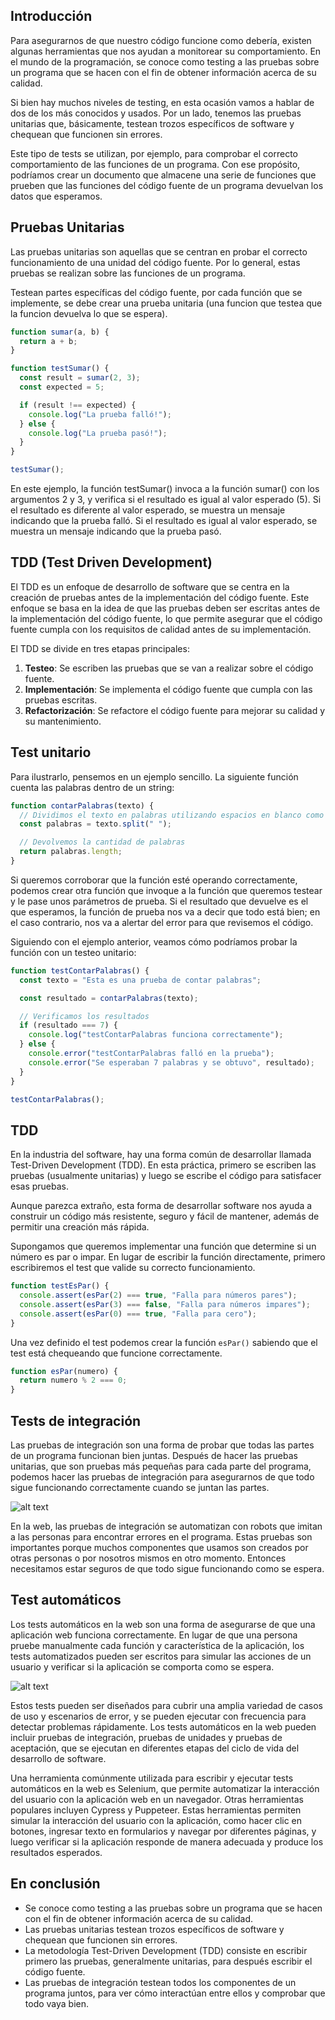 ## Introducción

Para asegurarnos de que nuestro código funcione como debería, existen algunas herramientas que nos ayudan a monitorear su comportamiento. En el mundo de la programación, se conoce como testing a las pruebas sobre un programa que se hacen con el fin de obtener información acerca de su calidad.

Si bien hay muchos niveles de testing, en esta ocasión vamos a hablar de dos de los más conocidos y usados. Por un lado, tenemos las pruebas unitarias que, básicamente, testean trozos específicos de software y chequean que funcionen sin errores.

Este tipo de tests se utilizan, por ejemplo, para comprobar el correcto comportamiento de las funciones de un programa. Con ese propósito, podríamos crear un documento que almacene una serie de funciones que prueben que las funciones del código fuente de un programa devuelvan los datos que esperamos.

## Pruebas Unitarias

Las pruebas unitarias son aquellas que se centran en probar el correcto funcionamiento de una unidad del código fuente. Por lo general, estas pruebas se realizan sobre las funciones de un programa.

Testean partes específicas del código fuente, por cada función que se implemente, se debe crear una prueba unitaria (una funcion que testea que la funcion devuelva lo que se espera).

```javascript
function sumar(a, b) {
  return a + b;
}

function testSumar() {
  const result = sumar(2, 3);
  const expected = 5;

  if (result !== expected) {
    console.log("La prueba falló!");
  } else {
    console.log("La prueba pasó!");
  }
}

testSumar();
```

En este ejemplo, la función testSumar() invoca a la función sumar() con los argumentos 2 y 3, y verifica si el resultado es igual al valor esperado (5). Si el resultado es diferente al valor esperado, se muestra un mensaje indicando que la prueba falló. Si el resultado es igual al valor esperado, se muestra un mensaje indicando que la prueba pasó.

## TDD (Test Driven Development)

El TDD es un enfoque de desarrollo de software que se centra en la creación de pruebas antes de la implementación del código fuente. Este enfoque se basa en la idea de que las pruebas deben ser escritas antes de la implementación del código fuente, lo que permite asegurar que el código fuente cumpla con los requisitos de calidad antes de su implementación.

El TDD se divide en tres etapas principales:

1. **Testeo**: Se escriben las pruebas que se van a realizar sobre el código fuente.
2. **Implementación**: Se implementa el código fuente que cumpla con las pruebas escritas.
3. **Refactorización**: Se refactore el código fuente para mejorar su calidad y su mantenimiento.

## Test unitario

Para ilustrarlo, pensemos en un ejemplo sencillo. La siguiente función cuenta las palabras dentro de un string:

```javascript
function contarPalabras(texto) {
  // Dividimos el texto en palabras utilizando espacios en blanco como delimitadores
  const palabras = texto.split(" ");

  // Devolvemos la cantidad de palabras
  return palabras.length;
}
```

Si queremos corroborar que la función esté operando correctamente, podemos crear otra función que invoque a la función que queremos testear y le pase unos parámetros de prueba. Si el resultado que devuelve es el que esperamos, la función de prueba nos va a decir que todo está bien; en el caso contrario, nos va a alertar del error para que revisemos el código.

Siguiendo con el ejemplo anterior, veamos cómo podríamos probar la función con un testeo unitario:

```javascript
function testContarPalabras() {
  const texto = "Esta es una prueba de contar palabras";

  const resultado = contarPalabras(texto);

  // Verificamos los resultados
  if (resultado === 7) {
    console.log("testContarPalabras funciona correctamente");
  } else {
    console.error("testContarPalabras falló en la prueba");
    console.error("Se esperaban 7 palabras y se obtuvo", resultado);
  }
}

testContarPalabras();
```

## TDD

En la industria del software, hay una forma común de desarrollar llamada Test-Driven Development (TDD). En esta práctica, primero se escriben las pruebas (usualmente unitarias) y luego se escribe el código para satisfacer esas pruebas.

Aunque parezca extraño, esta forma de desarrollar software nos ayuda a construir un código más resistente, seguro y fácil de mantener, además de permitir una creación más rápida.

Supongamos que queremos implementar una función que determine si un número es par o impar. En lugar de escribir la función directamente, primero escribiremos el test que valide su correcto funcionamiento.

```javascript
function testEsPar() {
  console.assert(esPar(2) === true, "Falla para números pares");
  console.assert(esPar(3) === false, "Falla para números impares");
  console.assert(esPar(0) === true, "Falla para cero");
}
```

Una vez definido el test podemos crear la función `esPar()` sabiendo que el test está chequeando que funcione correctamente.

```javascript
function esPar(numero) {
  return numero % 2 === 0;
}
```

## Tests de integración

Las pruebas de integración son una forma de probar que todas las partes de un programa funcionan bien juntas. Después de hacer las pruebas unitarias, que son pruebas más pequeñas para cada parte del programa, podemos hacer las pruebas de integración para asegurarnos de que todo sigue funcionando correctamente cuando se juntan las partes.

![alt text](image.png)

En la web, las pruebas de integración se automatizan con robots que imitan a las personas para encontrar errores en el programa. Estas pruebas son importantes porque muchos componentes que usamos son creados por otras personas o por nosotros mismos en otro momento. Entonces necesitamos estar seguros de que todo sigue funcionando como se espera.

## Test automáticos

Los tests automáticos en la web son una forma de asegurarse de que una aplicación web funciona correctamente. En lugar de que una persona pruebe manualmente cada función y característica de la aplicación, los tests automatizados pueden ser escritos para simular las acciones de un usuario y verificar si la aplicación se comporta como se espera.

![alt text](image-1.png)

Estos tests pueden ser diseñados para cubrir una amplia variedad de casos de uso y escenarios de error, y se pueden ejecutar con frecuencia para detectar problemas rápidamente. Los tests automáticos en la web pueden incluir pruebas de integración, pruebas de unidades y pruebas de aceptación, que se ejecutan en diferentes etapas del ciclo de vida del desarrollo de software.

Una herramienta comúnmente utilizada para escribir y ejecutar tests automáticos en la web es Selenium, que permite automatizar la interacción del usuario con la aplicación web en un navegador. Otras herramientas populares incluyen Cypress y Puppeteer. Estas herramientas permiten simular la interacción del usuario con la aplicación, como hacer clic en botones, ingresar texto en formularios y navegar por diferentes páginas, y luego verificar si la aplicación responde de manera adecuada y produce los resultados esperados.

## En conclusión

- Se conoce como testing a las pruebas sobre un programa que se hacen con el fin de obtener información acerca de su calidad.
- Las pruebas unitarias testean trozos específicos de software y chequean que funcionen sin errores.
- La metodología Test-Driven Development (TDD) consiste en escribir primero las pruebas, generalmente unitarias, para después escribir el código fuente.
- Las pruebas de integración testean todos los componentes de un programa juntos, para ver cómo interactúan entre ellos y comprobar que todo vaya bien.
